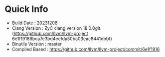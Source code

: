 # Quick Info
* Build Date : 20231208
* Clang Version : ZyC clang version 18.0.0git (https://github.com/llvm/llvm-project 6e1f19168bca7e3bd4eefda50ba03eac8441dbbf)
* Binutils Version : master
* Compiled Based : https://github.com/llvm/llvm-project/commit/6e1f1916

